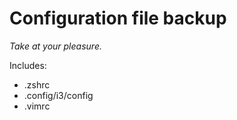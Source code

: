 # Configuration file backup

_Take at your pleasure._

Includes:
* .zshrc
* .config/i3/config
* .vimrc